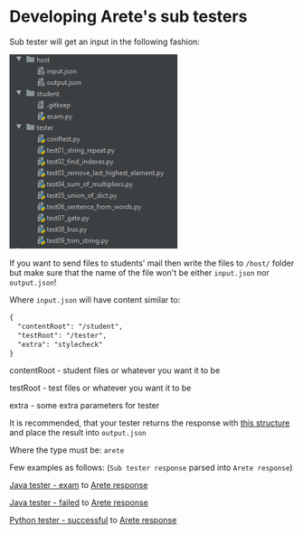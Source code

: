 # Developing Arete's sub testers

Sub tester will get an input in the following fashion:

![input](../pictures/input.png)

If you want to send files to students' mail then write the files to `/host/` folder but make sure that the name of the file won't be either `input.json` nor `output.json`!

Where ```input.json``` will have content similar to:
```
{
  "contentRoot": "/student",
  "testRoot": "/tester",
  "extra": "stylecheck"
}
```

contentRoot - student files or whatever you want it to be

testRoot - test files or whatever you want it to be

extra - some extra parameters for tester

It is recommended, that your tester returns the response with [this structure](../schemas/arete/response/responseSchema.json) and place the result into ```output.json```

Where the type must be: ```arete```

Few examples as follows: (```Sub tester response``` parsed into ```Arete response```)

[Java tester - exam](../schemas/tester/java-arete.json) to [Arete response](../schemas/arete/example-java-exam.json)

[Java tester - failed](../schemas/tester/java-failed-arete.json) to [Arete response](../schemas/arete/example-java.json)

[Python tester - successful](../schemas/tester/python-arete.json) to [Arete response](../schemas/arete/example-python.json)

